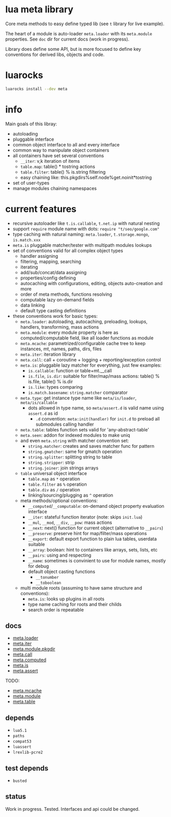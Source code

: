 # lua meta library
Core meta methods to easy define typed lib (see `t` library for live example).

The heart of a module is auto-loader `meta.loader` with its `meta.module` properties. See `doc` dir for current docs (work in progress).

Library does define some API, but is more focused to define key conventions for derived libs, objects and code.

# luarocks
```sh
luarocks install --dev meta
```

# info
Main goals of this libray:
- autoloading
- pluggable interface
- common object interface to all and every interface
- common way to manipulate object containers
- all containers have set several conventions
  - `__iter`: v,k iteration of items
  - `table.map`: table() * tostring actions
  - `table.filter`: table() % is.string filtering
  - easy chaining like: this.pkgdirs%self.node%get.noinit*tostring
- set of user-types
- manage modules chaining namespaces

# current features
- recursive autoloader like `t.is.callable`, `t.net.ip` with natural nesting
- support `require` module name with dots: `require "t/seo/google.com"`
- type caching with natural naming: `meta.loader`, `t.storage.mongo`, `is.match.xxx`
- `meta.is` pluggable matcher/tester with multipath modules lookups
- set of conventions valid for all complex object types
  - handler assigning
  - filtering, mapping, searching
  - iterating
  - add/sub/concat/data assigning
  - properties/config defining
  - autocaching with configurations, editing, objects auto-creation and more
  - order of meta methods, functions resolving
  - computable lazy on-demand fields
  - data linking
  - default type casting definitions
- these conventions work for basic types:
  - `meta.loader`: autoloading, autocaching, preloading, lookups, handlers, transforming, mass actions
  - `meta.module`: every module property is here as computed/computable field, like all loader functions as module
  - `meta.mcache`: parametrized/configurable cache tree to keep instances, mt, names, paths, dirs, files
  - `meta.iter`: iteration library
  - `meta.call`: call + coroutine + logging + reporting/exception control
  - `meta.is`: pluggable lazy matcher for everything, just few examples:
    - `is.callable`: function or table+mt.__call
    - `is.file`, `is.dir`: suitable for filter/map/mass actions: table() % is.file, table() % is.dir
    - `is.like`: types comparing
    - `is.match.basename`: `string.matcher` comparator
  - `meta.type`: get instance type name like `meta/is/loader`, `meta/is/callable`
    - dots allowed in type name, so `meta/assert.d` is valid name using `assert.d` as id
      - `.d` convention: `meta:init(handler)` for `init.d` to preload all submodules calling handler
  - `meta.table`: tables function sets valid for 'any-abstract-table'
  - `meta.seen`: addon for indexed modules to make uniq
  - and even `meta.string` with matcher convention set:
    - `string.matcher`: creates and saves matcher func for pattern
    - `string.gmatcher`: same for gmatch operation
    - `string.splitter`: splitting string to table
    - `string.stripper`: strip
    - `string.joiner`: join strings arrays
  - `table` universal object interface
    - `table.map` as `*` operation
    - `table.filter` as `%` operation
    - `table.div` as `/` operation
    - linking/sourcing/plugging as `^` operation
  - meta methods/optional conventions:
    - `__computed`/`__computable`: on-demand object property evaluation interface
    - `__iter`: stateful function iterator (note: skips `init.lua`)
    - `__mul`, `__mod`, `__div`, `__pow`: mass actions
    - `__next`: next() function for current object (alternative to `__pairs`)
    - `__preserve`: preserve hint for map/filter/mass operations
    - `__export`: default export function to plain lua tables, userdata suitable
    - `__array`: boolean: hint to containers like arrays, sets, lists, etc
    - `__pairs`: using and respecting
    - `__name`: sometimes is convinient to use for module names, mostly for debug
    - default object casting functions
      - `__tonumber`
      - `__toboolean`
  - multi module roots (assuming to have same structure and conventions):
    - `meta.is`: looks up plugins in all roots
    - type name caching for roots and their childs
    - search order is repeatable

## docs
- [meta.loader](doc/loader.md)
- [meta.iter](doc/iter.md)
- [meta.module.pkgdir](doc/pkgdir.md)
- [meta.call](doc/call.md)
- [meta.computed](doc/computable.md)
- [meta.is](doc/is.md)
- [meta.assert](doc/assert.md)

TODO:
- [meta.mcache](doc/mcache.md)
- [meta.module](doc/module.md)
- [meta.table](doc/table.md)

## depends
- `lua5.1`
- `paths`
- `compat53`
- `luassert`
- `lrexlib-pcre2`

## test depends
- `busted`

## status
Work in progress. Tested. Interfaces and api could be changed.
